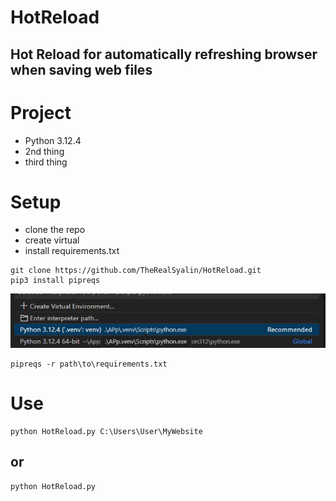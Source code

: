 # HotReload

## Hot Reload for automatically refreshing browser when saving web files

# Project

* Python 3.12.4
* 2nd thing
* third thing

# Setup

* clone the repo
* create virtual
* install requirements.txt

```
git clone https://github.com/TheRealSyalin/HotReload.git
pip3 install pipreqs
```

![alt text](App/Assets/image.png)

```
pipreqs -r path\to\requirements.txt
```

# Use

```
python HotReload.py C:\Users\User\MyWebsite
```

## or

```
python HotReload.py
```



